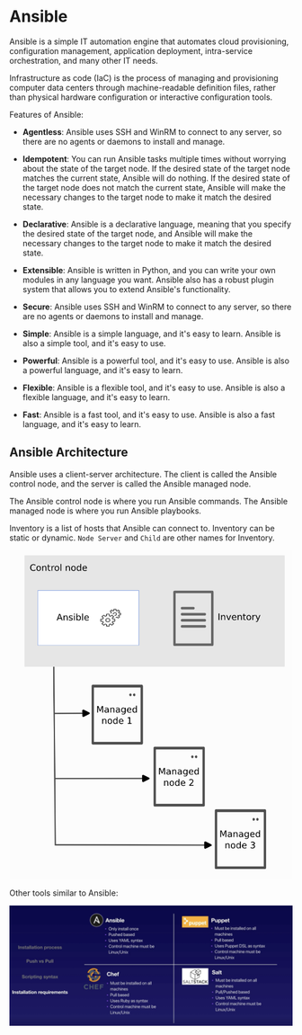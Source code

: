 # Ansible

Ansible is a simple IT automation engine that automates cloud provisioning, configuration management, application deployment, intra-service orchestration, and many other IT needs.

Infrastructure as code (IaC) is the process of managing and provisioning computer data centers through machine-readable definition files, rather than physical hardware configuration or interactive configuration tools.

Features of Ansible:

- **Agentless**: Ansible uses SSH and WinRM to connect to any server, so there are no agents or daemons to install and manage.

- **Idempotent**: You can run Ansible tasks multiple times without worrying about the state of the target node. If the desired state of the target node matches the current state, Ansible will do nothing. If the desired state of the target node does not match the current state, Ansible will make the necessary changes to the target node to make it match the desired state.

- **Declarative**: Ansible is a declarative language, meaning that you specify the desired state of the target node, and Ansible will make the necessary changes to the target node to make it match the desired state.

- **Extensible**: Ansible is written in Python, and you can write your own modules in any language you want. Ansible also has a robust plugin system that allows you to extend Ansible's functionality.

- **Secure**: Ansible uses SSH and WinRM to connect to any server, so there are no agents or daemons to install and manage.

- **Simple**: Ansible is a simple language, and it's easy to learn. Ansible is also a simple tool, and it's easy to use.

- **Powerful**: Ansible is a powerful tool, and it's easy to use. Ansible is also a powerful language, and it's easy to learn.

- **Flexible**: Ansible is a flexible tool, and it's easy to use. Ansible is also a flexible language, and it's easy to learn.

- **Fast**: Ansible is a fast tool, and it's easy to use. Ansible is also a fast language, and it's easy to learn.

## Ansible Architecture

Ansible uses a client-server architecture. The client is called the Ansible control node, and the server is called the Ansible managed node.

The Ansible control node is where you run Ansible commands. The Ansible managed node is where you run Ansible playbooks.

Inventory is a list of hosts that Ansible can connect to. Inventory can be static or dynamic. `Node Server` and `Child` are other names for Inventory.

![](images/ansible-arch.png)

Other tools similar to Ansible:

![](images/ansible-vs-other-tools.png)
